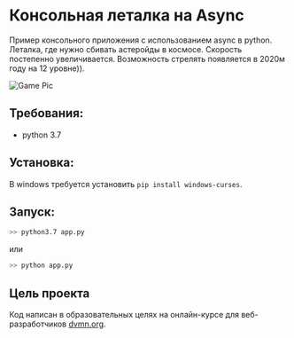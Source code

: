 # Консольная леталка на Async
Пример консольного приложения c использованием async в python.
Леталка, где нужно сбивать астеройды в космосе.
Скорость постепенно увеличивается.
Возможность стрелять появляется в 2020м году на 12 уровне)).

![Game Pic](https://s8.gifyu.com/images/IZOBRAZENIE589ed5b608462735.png)

## Требования:
- python 3.7

## Установка:
В windows требуется установить `pip install windows-curses`. 

## Запуск:
```bash
>> python3.7 app.py
```
или 
```bash
>> python app.py
```


## Цель проекта

Код написан в образовательных целях на онлайн-курсе для веб-разработчиков [dvmn.org](https://dvmn.org/).
